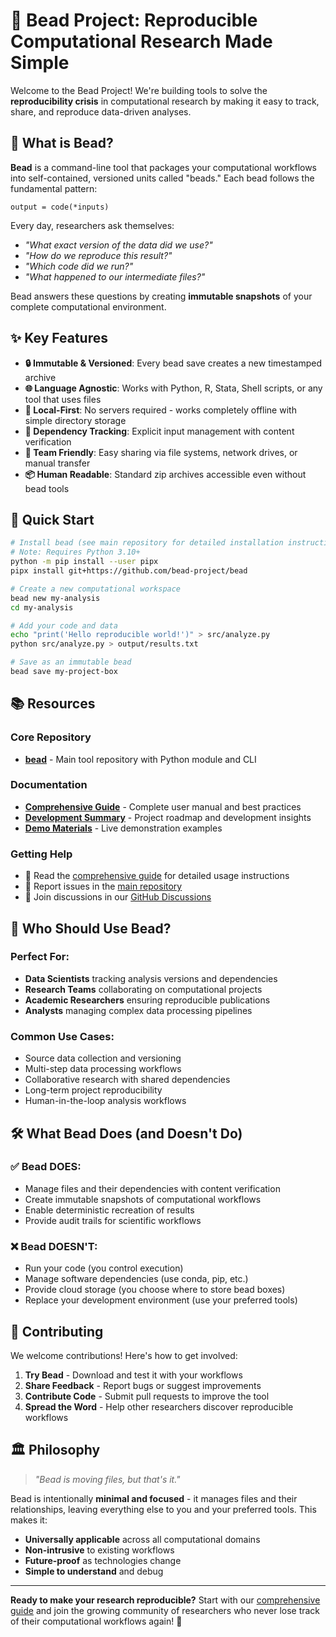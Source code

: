 # 🔬 Bead Project: Reproducible Computational Research Made Simple

Welcome to the Bead Project! We're building tools to solve the **reproducibility crisis** in computational research by making it easy to track, share, and reproduce data-driven analyses.

## 🎯 What is Bead?

**Bead** is a command-line tool that packages your computational workflows into self-contained, versioned units called "beads." Each bead follows the fundamental pattern:

```
output = code(*inputs)
```

Every day, researchers ask themselves:
- *"What exact version of the data did we use?"*
- *"How do we reproduce this result?"*
- *"Which code did we run?"*
- *"What happened to our intermediate files?"*

Bead answers these questions by creating **immutable snapshots** of your complete computational environment.

## ✨ Key Features

- **🔒 Immutable & Versioned**: Every bead save creates a new timestamped archive
- **🌐 Language Agnostic**: Works with Python, R, Stata, Shell scripts, or any tool that uses files
- **📁 Local-First**: No servers required - works completely offline with simple directory storage
- **🔗 Dependency Tracking**: Explicit input management with content verification
- **👥 Team Friendly**: Easy sharing via file systems, network drives, or manual transfer
- **📦 Human Readable**: Standard zip archives accessible even without bead tools

## 🚀 Quick Start

```bash
# Install bead (see main repository for detailed installation instructions)
# Note: Requires Python 3.10+
python -m pip install --user pipx
pipx install git+https://github.com/bead-project/bead

# Create a new computational workspace
bead new my-analysis
cd my-analysis

# Add your code and data
echo "print('Hello reproducible world!')" > src/analyze.py
python src/analyze.py > output/results.txt

# Save as an immutable bead
bead save my-project-box
```

## 📚 Resources

### Core Repository
- **[bead](https://github.com/bead-project/bead)** - Main tool repository with Python module and CLI

### Documentation
- **[Comprehensive Guide](https://github.com/bead-project/bead.zip/blob/main/bead-comprehensive-guide.md)** - Complete user manual and best practices
- **[Development Summary](https://github.com/bead-project/bead.zip/blob/main/bead-development-summary.md)** - Project roadmap and development insights
- **[Demo Materials](https://github.com/bead-project/bead-demo-rsecon)** - Live demonstration examples

### Getting Help
- 📖 Read the [comprehensive guide](https://github.com/bead-project/bead.zip/blob/main/bead-comprehensive-guide.md) for detailed usage instructions
- 🐛 Report issues in the [main repository](https://github.com/bead-project/bead/issues)
- 💬 Join discussions in our [GitHub Discussions](https://github.com/bead-project/bead/discussions)

## 🎯 Who Should Use Bead?

### Perfect For:
- **Data Scientists** tracking analysis versions and dependencies
- **Research Teams** collaborating on computational projects
- **Academic Researchers** ensuring reproducible publications
- **Analysts** managing complex data processing pipelines

### Common Use Cases:
- Source data collection and versioning
- Multi-step data processing workflows
- Collaborative research with shared dependencies
- Long-term project reproducibility
- Human-in-the-loop analysis workflows

## 🛠 What Bead Does (and Doesn't Do)

### ✅ Bead DOES:
- Manage files and their dependencies with content verification
- Create immutable snapshots of computational workflows
- Enable deterministic recreation of results
- Provide audit trails for scientific workflows

### ❌ Bead DOESN'T:
- Run your code (you control execution)
- Manage software dependencies (use conda, pip, etc.)
- Provide cloud storage (you choose where to store bead boxes)
- Replace your development environment (use your preferred tools)

## 🤝 Contributing

We welcome contributions! Here's how to get involved:

1. **Try Bead** - Download and test it with your workflows
2. **Share Feedback** - Report bugs or suggest improvements
3. **Contribute Code** - Submit pull requests to improve the tool
4. **Spread the Word** - Help other researchers discover reproducible workflows

## 🏛 Philosophy

> *"Bead is moving files, but that's it."*

Bead is intentionally **minimal and focused** - it manages files and their relationships, leaving everything else to you and your preferred tools. This makes it:
- **Universally applicable** across all computational domains
- **Non-intrusive** to existing workflows  
- **Future-proof** as technologies change
- **Simple to understand** and debug

---

**Ready to make your research reproducible?** Start with our [comprehensive guide](https://github.com/bead-project/bead.zip/blob/main/bead-comprehensive-guide.md) and join the growing community of researchers who never lose track of their computational workflows again! 🎉